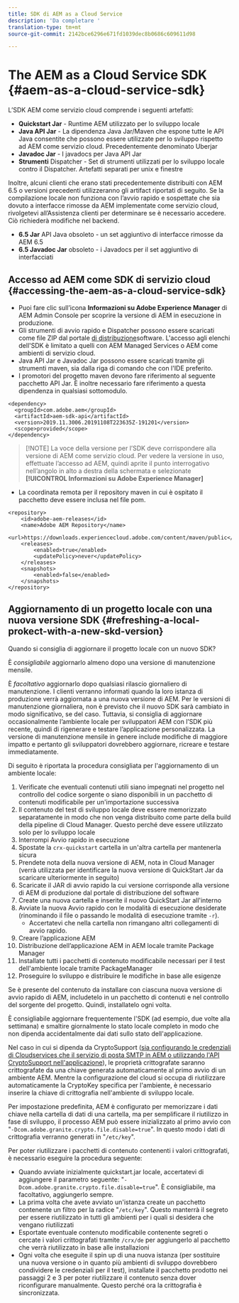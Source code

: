 ```yaml
---
title: SDK di AEM as a Cloud Service
description: 'Da completare '
translation-type: tm+mt
source-git-commit: 2142bce6296e671fd1039dec8b0686c609611d98

---
```



# The AEM as a Cloud Service SDK {#aem-as-a-cloud-service-sdk}

L’SDK AEM come servizio cloud comprende i seguenti artefatti:

* **Quickstart Jar** - Runtime AEM utilizzato per lo sviluppo locale
* **Java API Jar** - La dipendenza Java Jar/Maven che espone tutte le API Java consentite che possono essere utilizzate per lo sviluppo rispetto ad AEM come servizio cloud. Precedentemente denominato Uberjar
* **Javadoc Jar** - I javadocs per Java API Jar
* **Strumenti** Dispatcher - Set di strumenti utilizzati per lo sviluppo locale contro il Dispatcher. Artefatti separati per unix e finestre

Inoltre, alcuni clienti che erano stati precedentemente distribuiti con AEM 6.5 o versioni precedenti utilizzeranno gli artifact riportati di seguito. Se la compilazione locale non funziona con l’avvio rapido e sospettate che sia dovuto a interfacce rimosse da AEM implementate come servizio cloud, rivolgetevi all’Assistenza clienti per determinare se è necessario accedere. Ciò richiederà modifiche nel backend.

* **6.5 Jar** API Java obsoleto - un set aggiuntivo di interfacce rimosse da AEM 6.5
* **6.5 Javadoc Jar** obsoleto - i Javadocs per il set aggiuntivo di interfacciati

## Accesso ad AEM come SDK di servizio cloud {#accessing-the-aem-as-a-cloud-service-sdk}

* Puoi fare clic sull’icona **Informazioni su Adobe Experience Manager** di AEM Admin Console per scoprire la versione di AEM in esecuzione in produzione.
* Gli strumenti di avvio rapido e Dispatcher possono essere scaricati come file ZIP dal portale [di distribuzione](https://experience.adobe.com/#/downloads/content/software-distribution/en/aemcloud.html)software. L&#39;accesso agli elenchi dell&#39;SDK è limitato a quelli con AEM Managed Services o AEM come ambienti di servizio cloud.
* Java API Jar e Javadoc Jar possono essere scaricati tramite gli strumenti maven, sia dalla riga di comando che con l&#39;IDE preferito.
* I promotori del progetto maven devono fare riferimento al seguente pacchetto API Jar. È inoltre necessario fare riferimento a questa dipendenza in qualsiasi sottomodulo.

```
<dependency>
  <groupId>com.adobe.aem</groupId>
  <artifactId>aem-sdk-api</artifactId>
  <version>2019.11.3006.20191108T223635Z-191201</version> 
  <scope>provided</scope>
</dependency>
```

> [!NOTE] La voce della versione per l’SDK deve corrispondere alla versione di AEM come servizio cloud. Per vedere la versione in uso, effettuate l’accesso ad AEM, quindi aprite il punto interrogativo nell’angolo in alto a destra della schermata e selezionate **[!UICONTROL Informazioni su Adobe Experience Manager]**

* La coordinata remota per il repository maven in cui è ospitato il pacchetto deve essere inclusa nel file pom.

```
<repository>
    <id>adobe-aem-releases</id>
    <name>Adobe AEM Repository</name>
    <url>https://downloads.experiencecloud.adobe.com/content/maven/public</url>
    <releases>
        <enabled>true</enabled>
        <updatePolicy>never</updatePolicy>
    </releases>
    <snapshots>
        <enabled>false</enabled>
    </snapshots>
</repository>
```

## Aggiornamento di un progetto locale con una nuova versione SDK {#refreshing-a-local-prokect-with-a-new-skd-version}

Quando si consiglia di aggiornare il progetto locale con un nuovo SDK?

È *consigliabile* aggiornarlo almeno dopo una versione di manutenzione mensile.

È *facoltativo* aggiornarlo dopo qualsiasi rilascio giornaliero di manutenzione. I clienti verranno informati quando la loro istanza di produzione verrà aggiornata a una nuova versione di AEM. Per le versioni di manutenzione giornaliera, non è previsto che il nuovo SDK sarà cambiato in modo significativo, se del caso. Tuttavia, si consiglia di aggiornare occasionalmente l’ambiente locale per sviluppatori AEM con l’SDK più recente, quindi di rigenerare e testare l’applicazione personalizzata. La versione di manutenzione mensile in genere include modifiche di maggiore impatto e pertanto gli sviluppatori dovrebbero aggiornare, ricreare e testare immediatamente.

Di seguito è riportata la procedura consigliata per l&#39;aggiornamento di un ambiente locale:

1. Verificate che eventuali contenuti utili siano impegnati nel progetto nel controllo del codice sorgente o siano disponibili in un pacchetto di contenuti modificabile per un&#39;importazione successiva
1. Il contenuto del test di sviluppo locale deve essere memorizzato separatamente in modo che non venga distribuito come parte della build della pipeline di Cloud Manager. Questo perché deve essere utilizzato solo per lo sviluppo locale
1. Interrompi Avvio rapido in esecuzione
1. Spostate la `crx-quickstart` cartella in un&#39;altra cartella per mantenerla sicura
1. Prendete nota della nuova versione di AEM, nota in Cloud Manager (verrà utilizzata per identificare la nuova versione di QuickStart Jar da scaricare ulteriormente in seguito)
1. Scaricate il JAR di avvio rapido la cui versione corrisponde alla versione di AEM di produzione dal portale di distribuzione del software
1. Create una nuova cartella e inserite il nuovo QuickStart Jar all&#39;interno
1. Avviate la nuova Avvio rapido con le modalità di esecuzione desiderate (rinominando il file o passando le modalità di esecuzione tramite `-r`).
   * Accertatevi che nella cartella non rimangano altri collegamenti di avvio rapido.
1. Creare l’applicazione AEM
1. Distribuzione dell’applicazione AEM in AEM locale tramite Package Manager
1. Installate tutti i pacchetti di contenuto modificabile necessari per il test dell&#39;ambiente locale tramite PackageManager
1. Proseguire lo sviluppo e distribuire le modifiche in base alle esigenze

Se è presente del contenuto da installare con ciascuna nuova versione di avvio rapido di AEM, includetelo in un pacchetto di contenuti e nel controllo del sorgente del progetto. Quindi, installatelo ogni volta.

È consigliabile aggiornare frequentemente l&#39;SDK (ad esempio, due volte alla settimana) e smaltire giornalmente lo stato locale completo in modo che non dipenda accidentalmente dai dati sullo stato dell&#39;applicazione.

Nel caso in cui si dipenda da CryptoSupport ([sia configurando le credenziali di Cloudservices che il servizio di posta SMTP in AEM o utilizzando l&#39;API CryptoSupport nell&#39;applicazione](https://helpx.adobe.com/experience-manager/6-5/sites/developing/using/reference-materials/javadoc/com/adobe/granite/crypto/CryptoSupport.html)), le proprietà crittografate saranno crittografate da una chiave generata automaticamente al primo avvio di un ambiente AEM. Mentre la configurazione del cloud si occupa di riutilizzare automaticamente la CryptoKey specifica per l&#39;ambiente, è necessario inserire la chiave di crittografia nell&#39;ambiente di sviluppo locale.

Per impostazione predefinita, AEM è configurato per memorizzare i dati chiave nella cartella di dati di una cartella, ma per semplificare il riutilizzo in fase di sviluppo, il processo AEM può essere inizializzato al primo avvio con &quot;`-Dcom.adobe.granite.crypto.file.disable=true`&quot;. In questo modo i dati di crittografia verranno generati in &quot;`/etc/key`&quot;.

Per poter riutilizzare i pacchetti di contenuto contenenti i valori crittografati, è necessario eseguire la procedura seguente:

* Quando avviate inizialmente quickstart.jar locale, accertatevi di aggiungere il parametro seguente: &quot;`-Dcom.adobe.granite.crypto.file.disable=true`&quot;. È consigliabile, ma facoltativo, aggiungerlo sempre.
* La prima volta che avete avviato un&#39;istanza create un pacchetto contenente un filtro per la radice &quot;`/etc/key`&quot;. Questo manterrà il segreto per essere riutilizzato in tutti gli ambienti per i quali si desidera che vengano riutilizzati
* Esportate eventuale contenuto modificabile contenente segreti o cercate i valori crittografati tramite `/crx/de` per aggiungerlo al pacchetto che verrà riutilizzato in base alle installazioni
* Ogni volta che eseguite il spin up di una nuova istanza (per sostituire una nuova versione o in quanto più ambienti di sviluppo dovrebbero condividere le credenziali per il test), installate il pacchetto prodotto nei passaggi 2 e 3 per poter riutilizzare il contenuto senza dover riconfigurare manualmente. Questo perché ora la crittografia è sincronizzata.